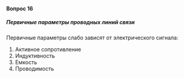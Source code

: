 #### Вопрос 16

##### Первичные параметры проводных линий связи

Первичные параметры слабо зависят от электрического сигнала:

1. Активное сопротивление
2. Индуктивность
3. Емкость
4. Проводимость